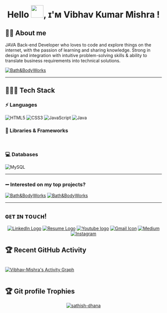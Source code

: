 

<!--
**Vibhav-Mishra/Vibhav-Mishra** is a ✨ _special_ ✨ repository because its `README.md` (this file) appears on your GitHub profile.

Here are some ideas to get you started:

- 🔭 I’m currently working on ...
- 🌱 I’m currently learning ...
- 👯 I’m looking to collaborate on ...
- 🤔 I’m looking for help with ...
- 💬 Ask me about ...
- 📫 How to reach me: ...
- 😄 Pronouns: ...
- ⚡ Fun fact: ...
-->




<h1 align="center"> Hello <img src="https://raw.githubusercontent.com/MartinHeinz/MartinHeinz/master/wave.gif" width="40px">, ɪ'ᴍ Vibhav Kumar Mishra ! </h1>

## :sassy_man:  About me
JAVA Back-end Developer who loves to code and explore things on the internet, with the 
passion of learning and sharing knowledge. Strong in design and integration with intuitive 
problem-solving skills & ability to translate business requirements into technical solutions.

<a href="https://https://Vibhav-Mishra.github.io/" target="blank"><img src="https://img.shields.io/static/v1?style=for-the-badge&message=MY PORTFOLIO&color=E30184&logo=Bath&BodyWorks&logoColor=FFFFFF&label=" alt="Bath&BodyWorks"/></a>

---
## 👨🏻‍💻 Tech Stack
### ⚡ Languages
![HTML5](https://img.shields.io/badge/HTML5-E34F26?style=for-the-badge&logo=html5&logoColor=white)
![CSS3](https://img.shields.io/badge/CSS3-1572B6?style=for-the-badge&logo=css3&logoColor=white)
![JavaScript](https://img.shields.io/badge/JavaScript-323330?style=for-the-badge&logo=javascript&logoColor=F7DF1E)
![Java](https://img.shields.io/badge/Java-ED8B00?style=for-the-badge&logo=java&logoColor=white)

### 🚀 Libraries & Frameworks
<a href="" target="blank"><img src="https://img.shields.io/static/v1?style=for-the-badge&message=Spring&color=852100&label=" alt=""/></a>
<a href="" target="blank"><img src="https://img.shields.io/static/v1?style=for-the-badge&message=SpringBoot&color=00d09c&label=" alt="" /></a>
<a href="" target="blank"><img src="https://img.shields.io/static/v1?style=for-the-badge&message=Hibernate&color=000030&label=" alt=""/></a>
<a href="" target="blank"><img src="https://img.shields.io/static/v1?style=for-the-badge&message=JDBC&color=400030&label=" alt=""/></a>
<a href="" target="blank"><img src="https://img.shields.io/static/v1?style=for-the-badge&message=Servlets&color=700030&label=" alt=""/></a>

### 💻 Databases
![MySQL](https://img.shields.io/badge/MySQL-00000F?style=for-the-badge&logo=mysql&logoColor=white)

---

### :heavy_minus_sign: Interested on my top projects?

<p>
<a href="https://github.com/Vibhav-Mishra/fastrack.com-clone" target="blank"><img src="https://img.shields.io/static/v1?style=for-the-badge&message=Fastrack&color=E30184&logo=Bath&BodyWorks&logoColor=FFFFFF&label=" alt="Bath&BodyWorks"/></a>
  <a href="https://github.com/Vibhav-Mishra/Purplle-clone" target="blank"><img src="https://img.shields.io/static/v1?style=for-the-badge&message=Purplle&color=F2203E&logo=Bath&BodyWorks&logoColor=FFFFFF&label=" alt="Bath&BodyWorks"/></a>
</p>

---

## ɢᴇᴛ ɪɴ ᴛᴏᴜᴄʜ! 
<p align="center">
<a href="https://www.linkedin.com/in/vibhav-mishra-6315091b4/" title="LinkedIn"><img src="https://img.shields.io/badge/LinkedIn-0077B5?style=for-the-badge&logo=linkedin&logoColor=white"  alt="LinkedIn Logo"  /></a>
 <a href="https://docs.google.com/document/d/17TtRrUuCQS-_IjGCD_P9oHOuV_ak6su1A87NKDEnCmE/edit" title="MyResume"><img src="https://img.shields.io/badge/Resume-0077B5?style=for-the-badge&logo=R&logoColor=white"  alt="Resume Logo"  /></a> 
 <a href="https://studio.youtube.com/channel/UCRjx0qTyDbsWQTPknwfYnoQ/editing/images" title="Youtube"><img src="https://img.shields.io/badge/Youtube-bd001b?style=for-the-badge&logo=youtube&logoColor=white"  alt="Youtube logo" /></a>
  <a href="mailto:apkavibhu@gmail.com" title="Write me an email"><img src="https://img.shields.io/badge/Gmail-D14836?style=for-the-badge&logo=gmail&logoColor=white"  alt="Gmail Icon" /></a>
<a href="https://medium.com/@vibhav-mishra"><img src="https://img.shields.io/badge/Medium-12100E?style=for-the-badge&logo=medium&logoColor=white" title="Medium"><a>
  <a href="https://www.instagram.com/vibhav_mishra_raj_/"><img src="https://img.shields.io/badge/Instagram-E4405F?style=for-the-badge&logo=instagram&logoColor=white" title="Instagram"><a>
</p>
    

  ## :trophy: Recent GitHub Activity
  <br/>
   <a href="https://github.com/Vibhav-Mishra"><img alt="Vibhav-Mishra's Activity Graph" src="https://activity-graph.herokuapp.com/graph?username=Vibhav-Mishra&custom_title=Vibhav-Mishra's%20Contribution%20Graph&theme=react-dark" /></a>
  <br/>


<br/>

## :trophy: Git profile Trophies

<p align="center"> <a href="https://github.com/ryo-ma/github-profile-trophy"><img src="https://github-profile-trophy.vercel.app/?username=sathish-dhana&layout=compact&theme=algolia" alt="sathish-dhana" /></a> </p>

